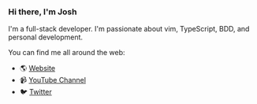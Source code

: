 ### Hi there, I'm Josh

I'm a full-stack developer. I'm passionate about vim, TypeScript, BDD, and personal development.

You can find me all around the web:
- 🌎 [Website](https://www.joshmedeski.com)
- 📹 [YouTube Channel](https://www.youtube.com/@JoshMedeski)
- 🐦 [Twitter](https://twitter.com/joshmedeski)
